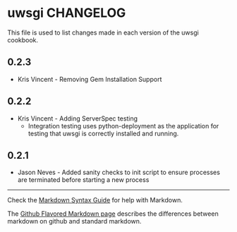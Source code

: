 uwsgi CHANGELOG
=========================

This file is used to list changes made in each version of the uwsgi cookbook.

0.2.3
-----
- Kris Vincent - Removing Gem Installation Support

0.2.2
-----
- Kris Vincent - Adding ServerSpec testing
    - Integration testing uses python-deployment as the application for testing that uwsgi is correctly installed and running.

0.2.1
-----
- Jason Neves - Added sanity checks to init script to ensure processes are terminated before starting a new process

- - -
Check the [Markdown Syntax Guide](http://daringfireball.net/projects/markdown/syntax) for help with Markdown.

The [Github Flavored Markdown page](http://github.github.com/github-flavored-markdown/) describes the differences between markdown on github and standard markdown.
